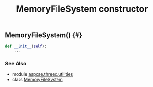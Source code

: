 ﻿---
title: MemoryFileSystem constructor
second_title: Aspose.3D for Python via .NET API References
description: 
type: docs
weight: 10
url: /python-net/aspose.threed.utilities/memoryfilesystem/__init__/
is_root: false
---

## MemoryFileSystem() {#}



```python
def __init__(self):
    ...
```





### See Also
* module [aspose.threed.utilities](../../)
* class [MemoryFileSystem](/3d/python-net/aspose.threed.utilities/memoryfilesystem)
